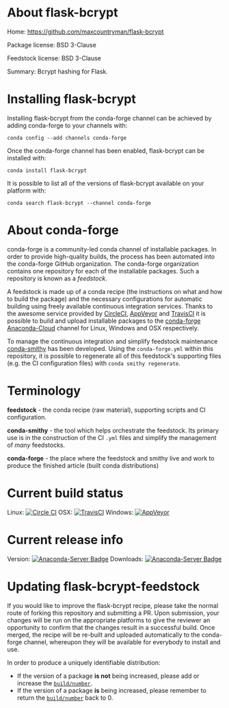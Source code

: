About flask-bcrypt
==================

Home: https://github.com/maxcountryman/flask-bcrypt

Package license: BSD 3-Clause

Feedstock license: BSD 3-Clause

Summary: Bcrypt hashing for Flask.



Installing flask-bcrypt
=======================

Installing flask-bcrypt from the conda-forge channel can be achieved by adding conda-forge to your channels with:

```
conda config --add channels conda-forge
```

Once the conda-forge channel has been enabled, flask-bcrypt can be installed with:

```
conda install flask-bcrypt
```

It is possible to list all of the versions of flask-bcrypt available on your platform with:

```
conda search flask-bcrypt --channel conda-forge
```


About conda-forge
=================

conda-forge is a community-led conda channel of installable packages.
In order to provide high-quality builds, the process has been automated into the
conda-forge GitHub organization. The conda-forge organization contains one repository 
for each of the installable packages. Such a repository is known as a *feedstock*.

A feedstock is made up of a conda recipe (the instructions on what and how to build
the package) and the necessary configurations for automatic building using freely
available continuous integration services. Thanks to the awesome service provided by
[CircleCI](https://circleci.com/), [AppVeyor](http://www.appveyor.com/)
and [TravisCI](https://travis-ci.org/) it is possible to build and upload installable
packages to the [conda-forge](https://anaconda.org/conda-forge)
[Anaconda-Cloud](http://docs.anaconda.org/) channel for Linux, Windows and OSX respectively.

To manage the continuous integration and simplify feedstock maintenance
[conda-smithy](http://github.com/conda-forge/conda-smithy) has been developed.
Using the ``conda-forge.yml`` within this repository, it is possible to regenerate all of
this feedstock's supporting files (e.g. the CI configuration files) with ``conda smithy regenerate``.


Terminology
===========

**feedstock** - the conda recipe (raw material), supporting scripts and CI configuration.

**conda-smithy** - the tool which helps orchestrate the feedstock.
                   Its primary use is in the construction of the CI ``.yml`` files
                   and simplify the management of *many* feedstocks.

**conda-forge** - the place where the feedstock and smithy live and work to
                  produce the finished article (built conda distributions)

Current build status
====================

Linux: [![Circle CI](https://circleci.com/gh/conda-forge/flask-bcrypt-feedstock.svg?style=svg)](https://circleci.com/gh/conda-forge/flask-bcrypt-feedstock)
OSX: [![TravisCI](https://travis-ci.org/conda-forge/flask-bcrypt-feedstock.svg?branch=master)](https://travis-ci.org/conda-forge/flask-bcrypt-feedstock) 
Windows: [![AppVeyor](https://ci.appveyor.com/api/projects/status/github/conda-forge/flask-bcrypt-feedstock?svg=True)](https://ci.appveyor.com/project/conda-forge/flask-bcrypt-feedstock/branch/master)

Current release info
====================
Version: [![Anaconda-Server Badge](https://anaconda.org/conda-forge/flask-bcrypt/badges/version.svg)](https://anaconda.org/conda-forge/flask-bcrypt)
Downloads: [![Anaconda-Server Badge](https://anaconda.org/conda-forge/flask-bcrypt/badges/downloads.svg)](https://anaconda.org/conda-forge/flask-bcrypt)


Updating flask-bcrypt-feedstock
===============================

If you would like to improve the flask-bcrypt recipe, please take the normal
route of forking this repository and submitting a PR. Upon submission, your changes will
be run on the appropriate platforms to give the reviewer an opportunity to confirm that the
changes result in a successful build. Once merged, the recipe will be re-built and uploaded
automatically to the conda-forge channel, whereupon they will be available for everybody to
install and use.

In order to produce a uniquely identifiable distribution:
 * If the version of a package **is not** being increased, please add or increase
   the [``build/number``](http://conda.pydata.org/docs/building/meta-yaml.html#build-number-and-string). 
 * If the version of a package **is** being increased, please remember to return
   the [``build/number``](http://conda.pydata.org/docs/building/meta-yaml.html#build-number-and-string)
   back to 0.
